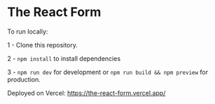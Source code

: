 # The React Form

To run locally:

1 - Clone this repository.

2 - `npm install` to install dependencies

3 - `npm run dev` for development or `npm run build && npm preview` for production.

Deployed on Vercel: https://the-react-form.vercel.app/
